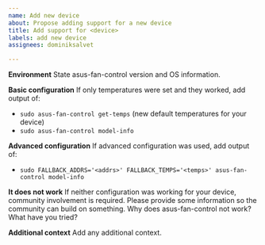 ```yaml
---
name: Add new device
about: Propose adding support for a new device
title: Add support for <device>
labels: add new device
assignees: dominiksalvet

---
```


**Environment**
State asus-fan-control version and OS information.

**Basic configuration**
If only temperatures were set and they worked, add output of:
* `sudo asus-fan-control get-temps` (new default temperatures for your device)
* `sudo asus-fan-control model-info`

**Advanced configuration**
If advanced configuration was used, add output of:
* `sudo FALLBACK_ADDRS='<addrs>' FALLBACK_TEMPS='<temps>' asus-fan-control model-info`

**It does not work**
If neither configuration was working for your device, community involvement is required. Please provide some information so the community can build on something. Why does asus-fan-control not work? What have you tried?

**Additional context**
Add any additional context.
